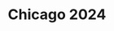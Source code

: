 ---
title: "Chicago 2024"
image: 
  path: /assets/images/Chicago24Header.jpg
  thumbnail: /assets/images/Chicago24Thumbnail.jpg
  caption: ""
---